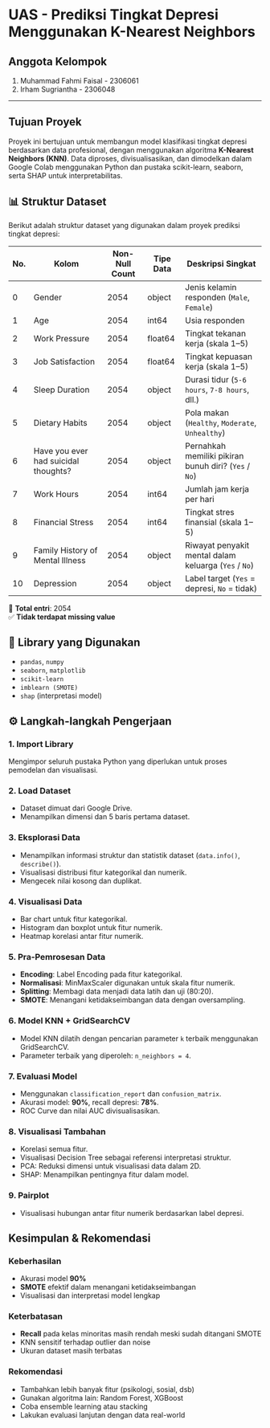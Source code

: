  # UAS - Prediksi Tingkat Depresi Menggunakan K-Nearest Neighbors
## Anggota Kelompok

1. Muhammad Fahmi Faisal - 2306061  
2. Irham Sugriantha - 2306048  

---

## Tujuan Proyek
Proyek ini bertujuan untuk membangun model klasifikasi tingkat depresi berdasarkan data profesional, dengan menggunakan algoritma **K-Nearest Neighbors (KNN)**. Data diproses, divisualisasikan, dan dimodelkan dalam Google Colab menggunakan Python dan pustaka scikit-learn, seaborn, serta SHAP untuk interpretabilitas.

## 📊 Struktur Dataset

Berikut adalah struktur dataset yang digunakan dalam proyek prediksi tingkat depresi:

| No. | Kolom                                     | Non-Null Count | Tipe Data  | Deskripsi Singkat                                       |
|-----|-------------------------------------------|----------------|------------|----------------------------------------------------------|
| 0   | Gender                                    | 2054           | object     | Jenis kelamin responden (`Male`, `Female`)              |
| 1   | Age                                       | 2054           | int64      | Usia responden                                           |
| 2   | Work Pressure                             | 2054           | float64    | Tingkat tekanan kerja (skala 1–5)                        |
| 3   | Job Satisfaction                          | 2054           | float64    | Tingkat kepuasan kerja (skala 1–5)                       |
| 4   | Sleep Duration                            | 2054           | object     | Durasi tidur (`5-6 hours`, `7-8 hours`, dll.)            |
| 5   | Dietary Habits                            | 2054           | object     | Pola makan (`Healthy`, `Moderate`, `Unhealthy`)         |
| 6   | Have you ever had suicidal thoughts?      | 2054           | object     | Pernahkah memiliki pikiran bunuh diri? (`Yes` / `No`)   |
| 7   | Work Hours                                | 2054           | int64      | Jumlah jam kerja per hari                                |
| 8   | Financial Stress                          | 2054           | int64      | Tingkat stres finansial (skala 1–5)                      |
| 9   | Family History of Mental Illness          | 2054           | object     | Riwayat penyakit mental dalam keluarga (`Yes` / `No`)   |
| 10  | Depression                                | 2054           | object     | Label target (`Yes` = depresi, `No` = tidak)             |

📌 **Total entri**: 2054  
✅ **Tidak terdapat missing value**

## 🧰 Library yang Digunakan
- `pandas`, `numpy`
- `seaborn`, `matplotlib`
- `scikit-learn`
- `imblearn (SMOTE)`
- `shap` (interpretasi model)

## ⚙️ Langkah-langkah Pengerjaan

### 1. Import Library
Mengimpor seluruh pustaka Python yang diperlukan untuk proses pemodelan dan visualisasi.

### 2. Load Dataset
- Dataset dimuat dari Google Drive.
- Menampilkan dimensi dan 5 baris pertama dataset.

### 3. Eksplorasi Data
- Menampilkan informasi struktur dan statistik dataset (`data.info()`, `describe()`).
- Visualisasi distribusi fitur kategorikal dan numerik.
- Mengecek nilai kosong dan duplikat.

### 4. Visualisasi Data
- Bar chart untuk fitur kategorikal.
- Histogram dan boxplot untuk fitur numerik.
- Heatmap korelasi antar fitur numerik.

### 5. Pra-Pemrosesan Data
- **Encoding**: Label Encoding pada fitur kategorikal.
- **Normalisasi**: MinMaxScaler digunakan untuk skala fitur numerik.
- **Splitting**: Membagi data menjadi data latih dan uji (80:20).
- **SMOTE**: Menangani ketidakseimbangan data dengan oversampling.

### 6. Model KNN + GridSearchCV
- Model KNN dilatih dengan pencarian parameter `k` terbaik menggunakan GridSearchCV.
- Parameter terbaik yang diperoleh: `n_neighbors = 4`.

### 7. Evaluasi Model
- Menggunakan `classification_report` dan `confusion_matrix`.
- Akurasi model: **90%**, recall depresi: **78%**.
- ROC Curve dan nilai AUC divisualisasikan.

### 8. Visualisasi Tambahan
- Korelasi semua fitur.
- Visualisasi Decision Tree sebagai referensi interpretasi struktur.
- PCA: Reduksi dimensi untuk visualisasi data dalam 2D.
- SHAP: Menampilkan pentingnya fitur dalam model.

### 9. Pairplot
- Visualisasi hubungan antar fitur numerik berdasarkan label depresi.

## Kesimpulan & Rekomendasi

### Keberhasilan
- Akurasi model **90%**
- **SMOTE** efektif dalam menangani ketidakseimbangan
- Visualisasi dan interpretasi model lengkap

### Keterbatasan
- **Recall** pada kelas minoritas masih rendah meski sudah ditangani SMOTE
- KNN sensitif terhadap outlier dan noise
- Ukuran dataset masih terbatas

### Rekomendasi
- Tambahkan lebih banyak fitur (psikologi, sosial, dsb)
- Gunakan algoritma lain: Random Forest, XGBoost
- Coba ensemble learning atau stacking
- Lakukan evaluasi lanjutan dengan data real-world

